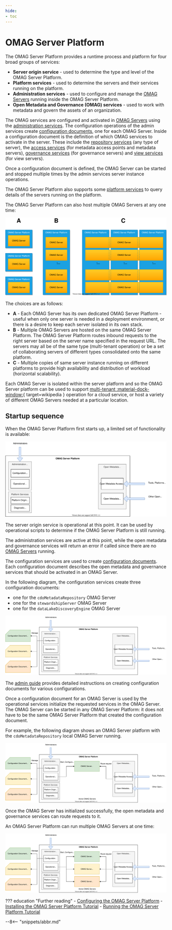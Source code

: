 ```yaml
---
hide:
- toc
---
```


<!-- SPDX-License-Identifier: CC-BY-4.0 -->
<!-- Copyright Contributors to the Egeria project. -->

# OMAG Server Platform

The OMAG Server Platform provides a runtime process and platform for four broad groups of services:

- **Server origin service** - used to determine the type and level of the OMAG Server Platform.
- **Platform services** - used to determine the servers and their services running on the platform.
- **Administration services** - used to configure and manage the [OMAG Servers](omag-server.md) running inside the OMAG Server Platform.
- **Open Metadata and Governance (OMAG) services** - used to work with metadata and govern the assets of an organization.

The OMAG services are configured and activated in [OMAG Servers](omag-server.md) using the [administration services](/egeria-docs/guides/admin). The configuration operations of the admin services create [configuration documents](configuration-document.md), one for each OMAG Server. Inside a configuration document is the definition of which OMAG services to activate in the server. These include the [repository services](/egeria-docs/services/omrs) (any type of server), the [access services](/egeria-docs/services/omas) (for metadata access points and metadata servers), [governance services](/egeria-docs/services/omes) (for governance servers) and [view services](/egeria-docs/services/omvs) (for view servers).

Once a configuration document is defined, the OMAG Server can be started and stopped multiple times by the admin services server instance operations.

The OMAG Server Platform also supports some [platform services](../../../platform-services) to query details of the servers running on the platform.

The OMAG Server Platform can also host multiple OMAG Servers at any one time:

![OMAG Server deployment choices](egeria-operations-server-choices-no-description.svg)

The choices are as follows:

- **A** - Each OMAG Server has its own dedicated OMAG Server Platform - useful when only one server is needed in a deployment environment, or there is a desire to keep each server isolated in its own stack.
- **B** - Multiple OMAG Servers are hosted on the same OMAG Server Platform. The OMAG Server Platform routes inbound requests to the right server based on the server name specified in the request URL. The servers may all be of the same type (multi-tenant operation) or be a set of collaborating servers of different types consolidated onto the same platform.
- **C** - Multiple copies of same server instance running on different platforms to provide high availability and distribution of workload (horizontal scalability).

Each OMAG Server is isolated within the server platform and so the OMAG Server platform can be used to support [multi-tenant :material-dock-window:](https://en.wikipedia.org/wiki/Multitenancy){ target=wikipedia } operation for a cloud service, or host a variety of different OMAG Servers needed at a particular location.

## Startup sequence

When the OMAG Server Platform first starts up, a limited set of functionality is available:

![OMAG Server Platform at startup](omag-server-platform-start-up.svg)

The server origin service is operational at this point. It can be used by operational scripts to determine if the OMAG Server Platform is still running.

The administration services are active at this point, while the open metadata and governance services will return an error if called since there are no [OMAG Servers](omag-server.md) running.

The configuration services are used to create [configuration documents](configuration-document.md). Each configuration document describes the open metadata and governance services that should be activated in an OMAG Server.

In the following diagram, the configuration services create three configuration documents:

- one for the `cdoMetadataRepository` OMAG Server
- one for the `stewardshipServer` OMAG Server
- one for the `dataLakeDiscoveryEngine` OMAG Server

![Creating configuration documents for OMAG Servers](omag-server-platform-configure.svg)

The [admin guide](/egeria-docs/guides/admin) provides detailed instructions on creating configuration documents for various configurations.

Once a configuration document for an OMAG Server is used by the operational services initialize the requested services in the OMAG Server. The OMAG Server can be started in any OMAG Server Platform: it does not have to be the same OMAG Server Platform that created the configuration document.

For example, the following diagram shows an OMAG Server platform with the `cdoMetadataRepository` local OMAG Server running.

![Starting an OMAG Server through the operational services](omag-server-platform-initialize-logical-omag-server.svg)

Once the OMAG Server has initialized successfully, the open metadata and governance services can route requests to it.

An OMAG Server Platform can run multiple OMAG Servers at one time:

![An OMAG Server Platform running multiple OMAG Servers](omag-server-platform-overview.svg)

??? education "Further reading"
    - [Configuring the OMAG Server Platform](/egeria-docs/guides/admin/configuring-the-omag-server-platform)
    - [Installing the OMAG Server Platform Tutorial](../../../../open-metadata-resources/open-metadata-tutorials/building-egeria-tutorial/task-installing-egeria.md)
    - [Running the OMAG Server Platform Tutorial](../../../../open-metadata-resources/open-metadata-tutorials/omag-server-tutorial)

--8<-- "snippets/abbr.md"
